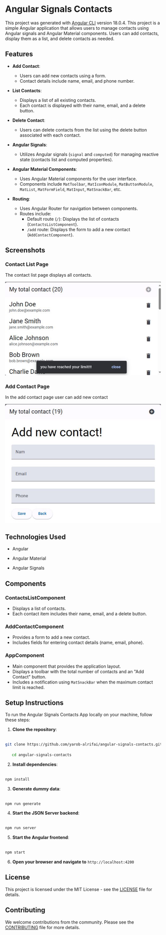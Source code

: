 # Angular Signals Contacts

This project was generated with [Angular CLI](https://github.com/angular/angular-cli) version 18.0.4.
This project is a simple Angular application that allows users to manage contacts using Angular signals and Angular Material components. Users can add contacts, display them as a list, and delete contacts as needed.
## Features

- **Add Contact**:
  - Users can add new contacts using a form.
  - Contact details include name, email, and phone number.
  
- **List Contacts**:
  - Displays a list of all existing contacts.
  - Each contact is displayed with their name, email, and a delete button.
  
- **Delete Contact**:
  - Users can delete contacts from the list using the delete button associated with each contact.

- **Angular Signals**:
  - Utilizes Angular signals (`signal` and `computed`) for managing reactive state (contacts list and computed properties).
  
- **Angular Material Components**:
  - Uses Angular Material components for the user interface.
  - Components include `MatToolbar`, `MatIconModule`, `MatButtonModule`, `MatList`, `MatFormField`, `MatInput`, `MatSnackBar`, etc.
  
- **Routing**:
  - Uses Angular Router for navigation between components.
  - Routes include:
    - Default route (`/`): Displays the list of contacts (`ContactsListComponent`).
    - `/add` route: Displays the form to add a new contact (`AddContactComponent`).
    


## Screenshots

  

### Contact List Page

The contact list page displays all contacts.

  

![Contact List](./screenshots/contact-list.png)

  

### Add Contact Page

In the add contact page user can add new contact

  

![Add Contact](./screenshots/add-contact.png)


  
## Technologies Used

  

- Angular

- Angular Material

- Angular Signals


## Components

### ContactsListComponent

- Displays a list of contacts.
- Each contact item includes their name, email, and a delete button.

### AddContactComponent

- Provides a form to add a new contact.
- Includes fields for entering contact details (name, email, phone).

### AppComponent

- Main component that provides the application layout.
- Displays a toolbar with the total number of contacts and an "Add Contact" button.
- Includes a notification using `MatSnackBar` when the maximum contact limit is reached.

## Setup Instructions

To run the Angular Signals Contacts App locally on your machine, follow these steps:


1. **Clone the repository**:

```bash

git clone https://github.com/yarob-alrifai/angular-signals-contacts.git

   cd angular-signals-contacts

```

  

2. **Install dependencies**:

```bash

npm install

```

  

3. **Generate dummy data**:

```bash

npm run generate

```

  

4. **Start the JSON Server backend**:

```bash

npm run server

```

  

5. **Start the Angular frontend**:

```bash

npm start

```

  

6. **Open your browser and navigate to** `http://localhost:4200`

  


## License

  

This project is licensed under the MIT License - see the [LICENSE](LICENSE) file for details.

  

## Contributing

  

We welcome contributions from the community. Please see the [CONTRIBUTING](CONTRIBUTING.md) file for more details.
